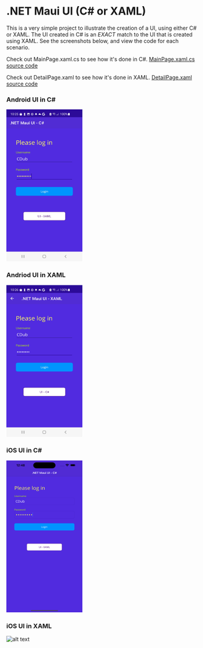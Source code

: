 # .NET Maui UI (C# or XAML)

This is a very simple project to illustrate the creation of a UI, using either C# or XAML. The UI created in C# is an *EXACT* match to the UI that is created using XAML. See the screenshots below, and view the code for each scenario.

Check out MainPage.xaml.cs to see how it's done in C#. [MainPage.xaml.cs source code](https://github.com/chriswoodbury/MauiCode/blob/master/MauiCode/MainPage.xaml.cs)

Check out DetailPage.xaml to see how it's done in XAML. [DetailPage.xaml source code](https://github.com/chriswoodbury/MauiCode/blob/master/MauiCode/DetailPage.xaml)


### Android UI in C#
<img src="https://github.com/chriswoodbury/MauiCode/blob/master/MauiCode/Resources/Images/android_maui_ui_csharp.jpg" alt="alt text" Title="Android - Maui UI in C#" Height="400" Width="200">

### Andriod UI in XAML
<img src="https://github.com/chriswoodbury/MauiCode/blob/master/MauiCode/Resources/Images/android_maui_ui_xaml.jpg" alt="alt text" Title="Android - Maui UI in XAML" Height="400" Width="200">

### iOS UI in C#
<img src="https://github.com/chriswoodbury/MauiCode/blob/master/MauiCode/Resources/Images/iOS_maui_ui_csharp.png" alt="alt text" Title="iOS - Maui UI in C#" Height="400" Width="200">

### iOS UI in XAML
<img src="" alt="alt text" Title="iOS - Maui UI in XAML" Height="400" Width="200">

